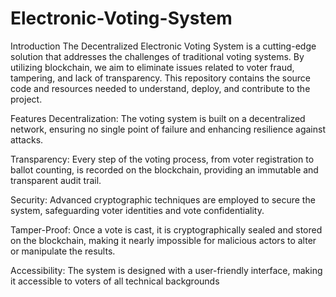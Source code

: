 # Electronic-Voting-System
Introduction
The Decentralized Electronic Voting System is a cutting-edge solution that addresses the challenges of traditional voting systems. By utilizing blockchain, we aim to eliminate issues related to voter fraud, tampering, and lack of transparency. This repository contains the source code and resources needed to understand, deploy, and contribute to the project.

Features
Decentralization: The voting system is built on a decentralized network, ensuring no single point of failure and enhancing resilience against attacks.

Transparency: Every step of the voting process, from voter registration to ballot counting, is recorded on the blockchain, providing an immutable and transparent audit trail.

Security: Advanced cryptographic techniques are employed to secure the system, safeguarding voter identities and vote confidentiality.

Tamper-Proof: Once a vote is cast, it is cryptographically sealed and stored on the blockchain, making it nearly impossible for malicious actors to alter or manipulate the results.

Accessibility: The system is designed with a user-friendly interface, making it accessible to voters of all technical backgrounds
